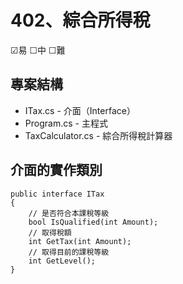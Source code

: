 # 402、綜合所得稅

☑易 ☐中 ☐難

## 專案結構

* ITax.cs - 介面（Interface）
* Program.cs - 主程式
* TaxCalculator.cs - 綜合所得稅計算器

## 介面的實作類別

```
public interface ITax
{
    // 是否符合本課稅等級
    bool IsQualified(int Amount);
    // 取得稅額
    int GetTax(int Amount);
    // 取得目前的課稅等級
    int GetLevel();
}
```